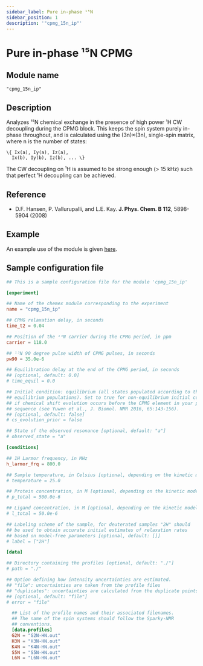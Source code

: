 ```yaml
---
sidebar_label: Pure in-phase ¹⁵N
sidebar_position: 1
description: '"cpmg_15n_ip"'
---
```


# Pure in-phase ¹⁵N CPMG

## Module name

`"cpmg_15n_ip"`

## Description

Analyzes ¹⁵N chemical exchange in the presence of high power ¹H CW decoupling
during the CPMG block. This keeps the spin system purely in-phase throughout,
and is calculated using the (3n)×(3n), single-spin matrix, where n is the number
of states:

    \{ Ix(a), Iy(a), Iz(a),
      Ix(b), Iy(b), Iz(b), ... \}

The CW decoupling on ¹H is assumed to be strong enough (> 15 kHz) such that
perfect ¹H decoupling can be achieved.

## Reference

-   D.F. Hansen, P. Vallurupalli, and L.E. Kay. **J. Phys. Chem. B** **112**,
    5898-5904 (2008)

## Example

An example use of the module is given
[here](https://github.com/gbouvignies/chemex/tree/master/examples/Experiments/CPMG_15N_IP/).

## Sample configuration file

```toml title="experiment.toml"
## This is a sample configuration file for the module 'cpmg_15n_ip'

[experiment]

## Name of the chemex module corresponding to the experiment
name = "cpmg_15n_ip"

## CPMG relaxation delay, in seconds
time_t2 = 0.04

## Position of the ¹⁵N carrier during the CPMG period, in ppm
carrier = 118.0

## ¹⁵N 90 degree pulse width of CPMG pulses, in seconds
pw90 = 35.0e-6

## Equilibration delay at the end of the CPMG period, in seconds
## [optional, default: 0.0]
# time_equil = 0.0

## Initial condition: equilibrium (all states populated according to their
## equilibrium populations). Set to true for non-equilibrium initial condition
## if chemical shift evolution occurs before the CPMG element in your pulse
## sequence (see Yuwen et al., J. Biomol. NMR 2016, 65:143-156).
## [optional, default: false]
# cs_evolution_prior = false

## State of the observed resonance [optional, default: "a"]
# observed_state = "a"

[conditions]

## 1H Larmor frequency, in MHz
h_larmor_frq = 800.0

## Sample temperature, in Celsius [optional, depending on the kinetic model]
# temperature = 25.0

## Protein concentration, in M [optional, depending on the kinetic model]
# p_total = 500.0e-6

## Ligand concentration, in M [optional, depending on the kinetic model]
# l_total = 50.0e-6

## Labeling scheme of the sample, for deuterated samples "2H" should
## be used to obtain accurate initial estimates of relaxation rates
## based on model-free parameters [optional, default: []]
# label = ["2H"]

[data]

## Directory containing the profiles [optional, default: "./"]
# path = "./"

## Option defining how intensity uncertainties are estimated.
## "file": uncertainties are taken from the profile files
## "duplicates": uncertainties are calculated from the duplicate points
## [optional, default: "file"]
# error = "file"

  ## List of the profile names and their associated filenames.
  ## The name of the spin systems should follow the Sparky-NMR
  ## conventions.
  [data.profiles]
  G2N = "G2N-HN.out"
  H3N = "H3N-HN.out"
  K4N = "K4N-HN.out"
  S5N = "S5N-HN.out"
  L6N = "L6N-HN.out"
```
